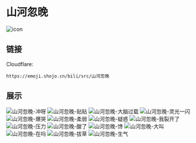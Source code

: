 # 山河忽晚
![icon](https://emoji.shojo.cn/bili/src/山河忽晚/icon.png)
## 链接
Cloudflare:
```
https://emoji.shojo.cn/bili/src/山河忽晚
```
## 展示
![山河忽晚-冲呀](https://emoji.shojo.cn/bili/src/山河忽晚/山河忽晚-冲呀.png)
![山河忽晚-贴贴](https://emoji.shojo.cn/bili/src/山河忽晚/山河忽晚-贴贴.png)
![山河忽晚-大脑过载](https://emoji.shojo.cn/bili/src/山河忽晚/山河忽晚-大脑过载.png)
![山河忽晚-灵光一闪](https://emoji.shojo.cn/bili/src/山河忽晚/山河忽晚-灵光一闪.png)
![山河忽晚-爆哭](https://emoji.shojo.cn/bili/src/山河忽晚/山河忽晚-爆哭.png)
![山河忽晚-柔弱](https://emoji.shojo.cn/bili/src/山河忽晚/山河忽晚-柔弱.png)
![山河忽晚-疑惑](https://emoji.shojo.cn/bili/src/山河忽晚/山河忽晚-疑惑.png)
![山河忽晚-我裂开了](https://emoji.shojo.cn/bili/src/山河忽晚/山河忽晚-我裂开了.png)
![山河忽晚-压力](https://emoji.shojo.cn/bili/src/山河忽晚/山河忽晚-压力.png)
![山河忽晚-酸了](https://emoji.shojo.cn/bili/src/山河忽晚/山河忽晚-酸了.png)
![山河忽晚-馋](https://emoji.shojo.cn/bili/src/山河忽晚/山河忽晚-馋.png)
![山河忽晚-大叫](https://emoji.shojo.cn/bili/src/山河忽晚/山河忽晚-大叫.png)
![山河忽晚-在吗](https://emoji.shojo.cn/bili/src/山河忽晚/山河忽晚-在吗.png)
![山河忽晚-拔草](https://emoji.shojo.cn/bili/src/山河忽晚/山河忽晚-拔草.png)
![山河忽晚-生气](https://emoji.shojo.cn/bili/src/山河忽晚/山河忽晚-生气.png)
